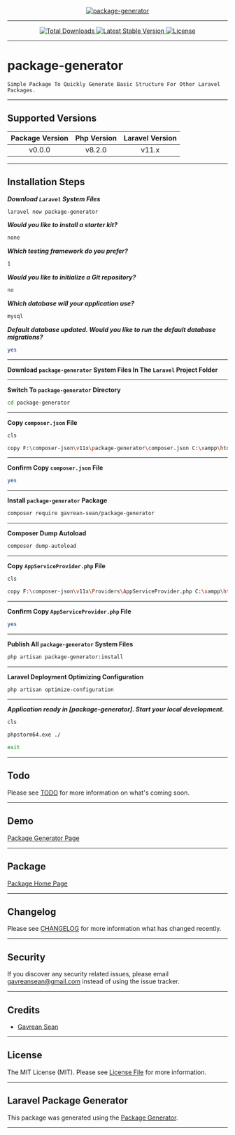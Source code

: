 [
    <p align="center">
        <img src="https://banners.beyondco.de/package-generator.png?theme=light&packageManager=composer+require&packageName=gavrean-sean%2Fpackage-generator&pattern=architect&style=style_1&description=Simple+Package+To+Quickly+Generate+Basic+Structure+For+Other+Laravel+Packages.&md=1&showWatermark=0&fontSize=175px&images=https%3A%2F%2Flaravel.com%2Fimg%2Flogomark.min.svg" alt="package-generator">
    </p>
](https://github.com/gavrean-sean/package-generator)

- - - - -

[
    <p align="center">
        <img src="https://img.shields.io/packagist/dt/gavrean-sean/package-generator" alt="Total Downloads">
        <img src="https://img.shields.io/packagist/v/gavrean-sean/package-generator" alt="Latest Stable Version">
        <img src="https://img.shields.io/packagist/l/gavrean-sean/package-generator" alt="License">
    </p>
](https://github.com/gavrean-sean/package-generator)

- - - - -

# package-generator

    Simple Package To Quickly Generate Basic Structure For Other Laravel Packages.

- - - - -

## Supported Versions

| Package Version | Php Version | Laravel Version |
|:---------------:|:-----------:|:---------------:|
|     v0.0.0      |   v8.2.0    |      v11.x      |

- - - - -

## Installation Steps

**_Download `Laravel` System Files_**

```bash
laravel new package-generator

```

**_Would you like to install a starter kit?_**

```bash
none

```

**_Which testing framework do you prefer?_**

```bash
1

```

**_Would you like to initialize a Git repository?_**

```bash
no

```

**_Which database will your application use?_**

```bash
mysql

```

**_Default database updated. Would you like to run the default database migrations?_**

```bash
yes

```

- - - - -

**Download `package-generator` System Files In The `Laravel` Project Folder**

- - - - -

**Switch To `package-generator` Directory**

```bash
cd package-generator

```

- - - - -

**Copy `composer.json` File**

```bash
cls

copy F:\composer-json\v11x\package-generator\composer.json C:\xampp\htdocs\package-generator\composer.json

```

- - - - -

**Confirm Copy `composer.json` File**

```bash
yes

```

- - - - -

**Install `package-generator` Package**

```bash
composer require gavrean-sean/package-generator

```

- - - - -

**Composer Dump Autoload**

```bash
composer dump-autoload

```

- - - - -

**Copy `AppServiceProvider.php` File**

```bash
cls

copy F:\composer-json\v11x\Providers\AppServiceProvider.php C:\xampp\htdocs\package-generator\app\Providers\AppServiceProvider.php

```

- - - - -

**Confirm Copy `AppServiceProvider.php` File**

```bash
yes

```

- - - - -

**Publish All `package-generator` System Files**

```bash
php artisan package-generator:install

```

- - - - -

**Laravel Deployment Optimizing Configuration**

```bash
php artisan optimize-configuration

```

- - - - -

**_Application ready in [package-generator]. Start your local development._**

```bash
cls

phpstorm64.exe ./

exit

```

- - - - -

## Todo

Please see [TODO](TODO.md) for more information on what's coming soon.

- - - - -

## Demo

[Package Generator Page](http://package-generator.test)

- - - - -

## Package

[Package Home Page](https://github.com/gavrean-sean/package-generator)

- - - - -

## Changelog

Please see [CHANGELOG](CHANGELOG.md) for more information what has changed recently.

- - - - -

## Security

If you discover any security related issues, please email [gavreansean@gmail.com](mailto:gavreansean@gmail.com) instead of using the issue tracker.

- - - - -

## Credits

-   [Gavrean Sean](https://github.com/gavrean-sean)

- - - - -

## License

The MIT License (MIT). Please see [License File](LICENSE.md) for more information.

- - - - -

## Laravel Package Generator

This package was generated using the [Package Generator](https://github.com/gavrean-sean/package-generator).

- - - - -
